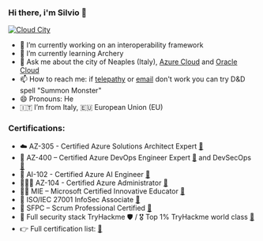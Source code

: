 ### Hi there, i'm Silvio 👋

[![Cloud City](http://cloudcity.link/assets/images/cloud-city-logo-tr.png)](http://cloudcity.link)

- 🔭 I’m currently working on an interoperability framework
- 🌱 I’m currently learning Archery
- 💬 Ask me about the city of Neaples (Italy), [Azure Cloud](https://azure.microsoft.com) and [Oracle Cloud](https://www.oracle.com/cloud/) 
- 📫 How to reach me: if [telepathy](https://www.twitter.com/silviotorre) or [email](mailto:info@silviotorre.com) don't work you can try D&D spell "Summon Monster" 
- 😄 Pronouns: He
- 🇮🇹  I’m from Italy, 🇪🇺 European Union (EU)

### Certifications:
- ☁️  AZ-305 - Certified Azure Solutions Architect Expert [🔗](https://learn.microsoft.com/en-us/users/silvio-torre/credentials/31f191e04fefbbef)
- 🚀  AZ-400 – Certified Azure DevOps Engineer Expert [🔗](https://learn.microsoft.com/en-us/users/silvio-torre/credentials/3ef05dcf01a22a6a) and DevSecOps [🔗](https://tryhackme-certificates.s3-eu-west-1.amazonaws.com/THM-4MHUE8VEVP.pdf)
- 🧠  AI-102 - Certified Azure AI Engineer [🔗](https://learn.microsoft.com/en-us/users/silvio-torre/credentials/a5f5c8ee75e199ec)
- 👨🏻‍💻  AZ-104 - Certified Azure Administrator [🔗](https://learn.microsoft.com/en-us/users/silvio-torre/credentials/bbcd1ac45fd33baf)
- 👨‍🏫  MIE – Microsoft Certified Innovative Educator [🔗](https://learn.microsoft.com/en-us/users/silvio-torre/achievements/9hef32ku)
- 📑  ISO/IEC 27001 InfoSec Associate [🔗](https://www.skillfront.com/certifications/SkillFront-SFE01663464bfa6f-59298200475716.pdf)
- 🤝  SFPC – Scrum Professional Certified [🔗](https://www.credly.com/earner/earned/badge/a4e53a7e-9b48-457a-860a-8c4ee0946b31)
- 🔐  Full security stack TryHackme 🛡️ / 🎖️ Top 1% TryHackme world class [🔗](https://tryhackme.com/p/silvio.t)
- 👉  Full certification list: [🔗](https://www.linkedin.com/in/silviotorre/details/certifications/)
